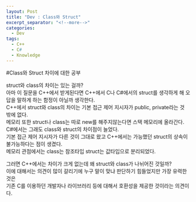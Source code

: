```yaml
---
layout: Post
title: "Dev : Class와 Struct"
excerpt_separator: "<!--more-->"
categories:
  - Dev
tags:
  - C++
  - C#
  - Knowledge
---
```


#Class와 Struct 차이에 대한 공부   
 
 struct와 class의 차이는 있는 걸까?   
아마 이 질문을 C++에서 받게된다면 C++에서 C나 C#에서의 struct를 생각하게 해 오답을 말하게 하는 함정이 아닐까 생각한다.   
C++에서 struct와 class의 차이는 기본 접근 제어 지시자가 public, private라는 것 밖에 없다.   
메모리 또한 struct나 class는 따로 new를 해주지않는다면 스택 메모리에 올라간다.   
C#에서는 그래도 class와 struct의 차이점이 늘었다.  
기본 접근 제어 지시자가 다른 것이 그대로 왔고 C++에서는 가능했던 struct의 상속이 불가능하다는 점이 생겼다.   
메모리 관점에서는 class는 참조타입 struct는 값타입으로 분리되었다.      

그러면 C++에서는 차이가 크게 없는데 왜 struct와 class가 나뉘어진 것일까?   
이에 대해서는 의견이 많이 갈리기에 누구 말이 맞냐 판단하기 힘들었지만 가장 유력한 것은   
기존 C를 이용하던 개발자나 라이브러리 등에 대해서 호환성을 제공한 것이라는 의견이다.   